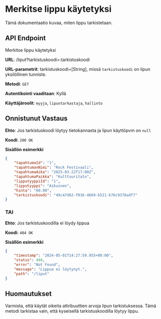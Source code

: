 # Merkitse lippu käytetyksi
Tämä dokumentaatio kuvaa, miten lippu tarkistetaan.

## API Endpoint
Merkitse lippu käytetyksi

**URL**: /liput?tarkistuskoodi=:tarkistuskoodi

**URL-parametrit**: tarkistuskoodi=[String], missä `tarkistuskoodi` on lipun yksilöllinen tunniste.

**Metodi**: `GET`

**Autentikointi vaaditaan**: Kyllä

**Käyttäjäroolit**: `myyja`, `lipuntarkastaja`, `hallinto`


## Onnistunut Vastaus

**Ehto**: Jos tarkistuskoodi löytyy tietokannasta ja lipun käyttöpvm on `null`

**Koodi**: `200 OK`

**Sisällön esimerkki**
```json
{
    "tapahtumaId": "1",
    "tapahtumanNimi": "Rock Festivaali",
    "tapahtumaAika": "2025-03-22T17:00Z",
    "tapahtumaPaikka": "Kulttuuritalo",
    "lipputyyppiId": "1",
    "lipputyyppi": "Aikuinen",
    "hinta": "60.00",
    "tarkistuskoodi": "49c47d62-f016-4669-b521-b76c9378adf7"
}
```
### TAI

**Ehto**: Jos tarkistuskoodilla ei löydy lippua

**Koodi**: `404 OK`

**Sisällön esimerkki**
```json
{
    "timestamp": "2024-05-01T14:27:59.955+00:00",
    "status": 404,
    "error": "Not Found",
    "message": "Lippua ei löytynyt.",
    "path": "/liput"
}
```

## Huomautukset
Varmista, että käytät oikeita attribuuttien arvoja lipun tarkistuksessa. Tämä metodi tarkistaa vain, että kyseisellä tarkistuskoodilla löytyy lippu.